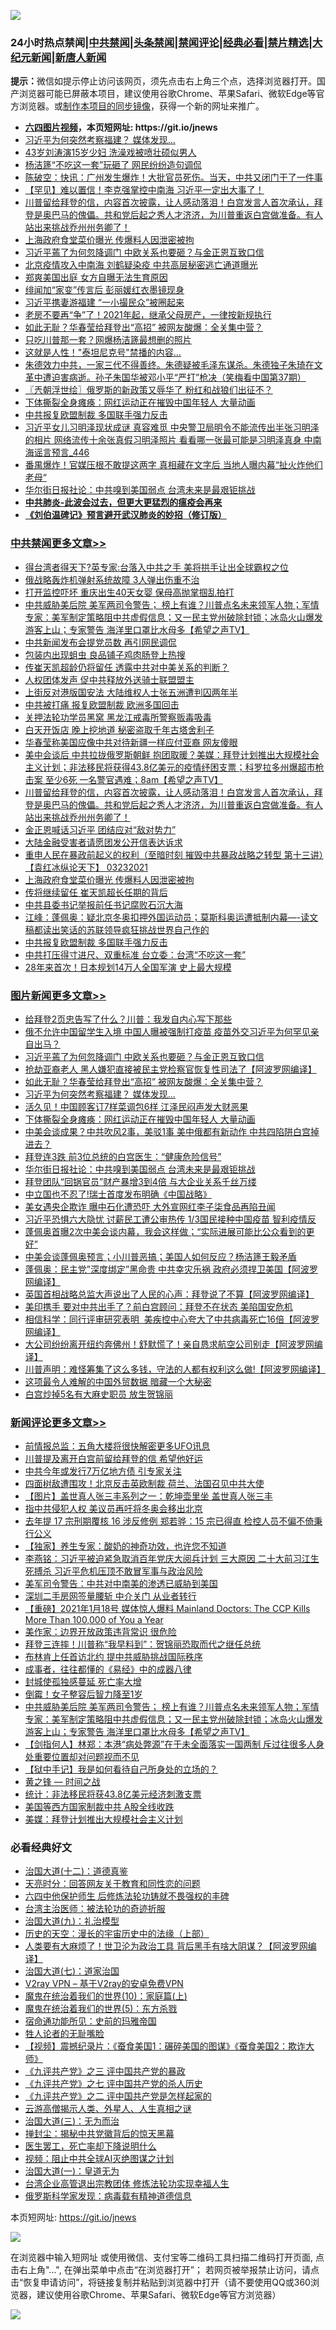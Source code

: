 ![](https://raw.githubusercontent.com/fqnews/bnews/master/64photo/fqnews-qr.jpg)

<div id="tt">
<h3>24小时热点禁闻|<a href="#%E4%B8%AD%E5%85%B1%E7%A6%81%E9%97%BB%E6%9B%B4%E5%A4%9A%E6%96%87%E7%AB%A0">中共禁闻</a>|<a href="#%E5%9B%BE%E7%89%87%E6%96%B0%E9%97%BB%E6%9B%B4%E5%A4%9A%E6%96%87%E7%AB%A0">头条禁闻</a>|<a href="#%E6%96%B0%E9%97%BB%E8%AF%84%E8%AE%BA%E6%9B%B4%E5%A4%9A%E6%96%87%E7%AB%A0">禁闻评论|<a href="#%E5%BF%85%E7%9C%8B%E7%BB%8F%E5%85%B8%E5%A5%BD%E6%96%87">经典必看|<a href="/video.md#%E7%A6%81%E7%89%87%E7%B2%BE%E9%80%89">禁片精选</a>|<a href="https://github.com/fqnews/djy/blob/master/gb/nf1351518.md#1">大纪元新闻</a>|<a href="https://github.com/fqnews/ntdtv/blob/master/gb/prog204.md#1">新唐人新闻</a></h3>
<div><b>提示：</b>微信如提示停止访问该网页，须先点击右上角三个点，选择浏览器打开。国产浏览器可能已屏蔽本项目，建议使用谷歌Chrome、苹果Safari、微软Edge等官方浏览器。或<a href="https://github.com/fqnews/bnews/blob/master/%E5%88%B6%E4%BD%9Cgit%E7%A6%81%E9%97%BB%E9%95%9C%E5%83%8F.md">制作本项目的同步镜像</a>，获得一个新的网址来推广。</div>
<ul>
<li><b><a href="http://d1.bdrive.tk/64.mp4" target="_blank">六四图片视频</a>，本页短网址: https://git.io/jnews</b></li>
<li><a href="/topimagenews/20210323/1510762.md">习近平为何突然考察福建？ 媒体发现…</a></li>
<li><a href="/yule/20210323/1510567.md">43岁刘涛演15岁少妇 洗澡戏被喷壮硕似男人</a></li>
<li><a href="/cbnews/20210323/1510573.md">杨洁篪“不吃这一套”玩砸了 网民纷纷造句调侃</a></li>
<li><a href="/bannedvideo/20210323/1510627.md">陈破空：快讯：广州发生爆炸！大批官员死伤。当天，中共又闭门干了一件事</a></li>
<li><a href="/comments/20210323/1510827.md">【罕见】难以置信！李克强掌控中南海  习近平一定出大事了！</a></li>
<li><a href="/comments/20210323/1511054.md">川普留给拜登的信，内容首次披露，让人感动落泪！白宫发言人首次承认，拜登是奥巴马的傀儡。共和党后起之秀人才济济，为川普重返白宫做准备。有人站出来挑战乔州州务卿了！</a></li>
<li><a href="/cbnews/20210323/1510959.md">上海政府食堂菜价曝光 传爆料人因泄密被拘</a></li>
<li><a href="/topimagenews/20210323/1511077.md">习近平蔫了为何忽降调门 中欧关系也要砸？与金正恩互致口信</a></li>
<li><a href="/comments/20210323/1510887.md">北京疫情攻入中南海  刘鹤疑染疫  中共高层秘密逃亡通道曝光</a></li>
<li><a href="/yule/20210323/1510568.md">郑爽美国出庭 女方自曝无法生育原因</a></li>
<li><a href="/comments/20210323/1510852.md">绯闻加“家变”传言后 彭丽媛红衣墨镜现身</a></li>
<li><a href="/cnnews/20210323/1511053.md">习近平携妻游福建 “一小撮民众”被圈起来</a></li>
<li><a href="/lifebaike/20210323/1510769.md">老房不要再“争”了！2021年起，继承父母房产，一律按新规执行</a></li>
<li><a href="/topimagenews/20210323/1510854.md">如此无耻？华春莹给拜登出“高招” 被网友酸爆：全关集中营？</a></li>
<li><a href="/cbnews/20210323/1510780.md">只吃川普那一套？网爆杨洁篪最想删的照片</a></li>
<li><a href="/yule/20210323/1510773.md">这就是人性！"泰坦尼克号"禁播的内容…</a></li>
<li><a href="/bannedvideo/20210323/1510971.md">朱德效力中共，一家三代不得善终。朱德疑被毛泽东谋杀。朱德独子朱琦在文革中遭迫害病逝。孙子朱国华被邓小平“严打”枪决（笑梅看中国第37期）</a></li>
<li><a href="/ssgc/20210323/1510543.md">〖兲朝浮世绘〗俄罗斯的新政策又辱华了 粉红和战狼们出征不？</a></li>
<li><a href="/topimagenews/20210323/1510748.md">下体撕裂全身瘫痪：网红运动正在摧毁中国年轻人 大量动画</a></li>
<li><a href="/cbnews/20210323/1510840.md">中共报复欧盟制裁 多国联手强力反击</a></li>
<li><a href="/comments/20210323/1510850.md">习近平女儿习明泽现状成谜 真容难觅 中央警卫局明令不能流传出半张习明泽的相片 网络流传十余张真假习明泽照片 看看哪一张最可能是习明泽真身 中南海谣言预言_446</a></li>
<li><a href="/comments/20210323/1510695.md">番禺爆炸！官媒压根不敢提这两字 真相藏在文字后 当地人曝内幕“扯火炸他们老母“</a></li>
<li><a href="/topimagenews/20210323/1510600.md">华尔街日报社论：中共嗅到美国弱点 台湾未来是最艰钜挑战</a></li>
<li><b><a href="/comments/20200211/1275071.md" target="_blank">中共肺炎-此波会过去，但更大更猛烈的瘟疫会再来</a></b></li>
<li><b><a href="/comments/20200207/1272816.md" target="_blank">《刘伯温碑记》预言避开武汉肺炎的妙招（修订版）</a></b></li>
</ul>
</div>

<div class="catlist">
<h3><a href="/cbnews/" target="_blank">中共禁闻</a><span><a href="/cbnews/" target="_blank" rel="nofollow">更多文章>></a></span></h3>
<ul>
<li><a href="/cbnews/20210324/1511281.md" target="_blank">得台湾者得天下?英专家:台落入中共之手 美将拱手让出全球霸权之位</a></li>
<li><a href="/cbnews/20210324/1511252.md" target="_blank">俄战略轰炸机弹射系统故障 3人弹出伤重不治</a></li>
<li><a href="/cbnews/20210324/1511251.md" target="_blank">打开监控吓坏 重庆出生40天女婴 保母高抛掌掴乱拍打</a></li>
<li><a href="/comments/20210324/1511233.md" target="_blank">中共威胁美后院 美军两司令警告； 榜上有谁？川普点名未来领军人物；军情专家：美军制定策略阻中共虚假信息；又一民主党州破除封锁；冰岛火山爆发  游客上山；专家警告 海洋里口罩比水母多【希望之声TV】</a></li>
<li><a href="/cbnews/20210323/1511206.md" target="_blank">中共新闻发布会提党员数 再引网民调侃</a></li>
<li><a href="/cbnews/20210323/1511205.md" target="_blank">包装内出现蛆虫 良品铺子鸡肉肠登上热搜</a></li>
<li><a href="/cbnews/20210323/1511171.md" target="_blank">传崔天凯超龄仍将留任 透露中共对中美关系的判断？</a></li>
<li><a href="/cbnews/20210323/1511170.md" target="_blank">人权团体发声 促中共释放外送骑士联盟盟主</a></li>
<li><a href="/cbnews/20210323/1511169.md" target="_blank">上街反对港版国安法 大陆维权人士张五洲遭判囚两年半</a></li>
<li><a href="/cbnews/20210323/1511145.md" target="_blank">中共被打痛 报复欧盟制裁 欧洲多国回击</a></li>
<li><a href="/cbnews/20210323/1511130.md" target="_blank">关押法轮功学员黑窝 黑龙江戒毒所警察贩毒吸毒</a></li>
<li><a href="/cbnews/20210323/1511101.md" target="_blank">白天开饭店 晚上挖地道 秘密盗取千年古塔舍利子</a></li>
<li><a href="/cbnews/20210323/1511083.md" target="_blank">华春莹称美国应像中共对待新疆一样应付亚裔 网友傻眼</a></li>
<li><a href="/comments/20210323/1511081.md" target="_blank">美中会谈后 中共拉拢俄罗斯朝鲜 抱团取暖？美媒：拜登计划推出大规模社会主义计划；非法移民将获得43.8亿美元的疫情纾困支票；科罗拉多州爆超市枪击案 至少6死 一名警官遇难；8am【希望之声TV】</a></li>
<li><a href="/comments/20210323/1511054.md" target="_blank">川普留给拜登的信，内容首次披露，让人感动落泪！白宫发言人首次承认，拜登是奥巴马的傀儡。共和党后起之秀人才济济，为川普重返白宫做准备。有人站出来挑战乔州州务卿了！</a></li>
<li><a href="/cbnews/20210323/1511025.md" target="_blank">金正恩喊话习近平 团结应对“敌对势力”</a></li>
<li><a href="/cbnews/20210323/1511024.md" target="_blank">大陆金融受害者请愿团发公开信表达诉求</a></li>
<li><a href="/comments/20210323/1511011.md" target="_blank">重申人民在暴政前起义的权利（至暗时刻  摧毁中共暴政战略之转型  第十三讲）【袁红冰纵论天下】 03232021</a></li>
<li><a href="/cbnews/20210323/1510959.md" target="_blank">上海政府食堂菜价曝光 传爆料人因泄密被拘</a></li>
<li><a href="/cbnews/20210323/1510938.md" target="_blank">传将继续留任 崔天凯超长任期的背后</a></li>
<li><a href="/cbnews/20210323/1510846.md" target="_blank">中共县委书记举报前任书记腐败石沉大海</a></li>
<li><a href="/cbnews/20210323/1510845.md" target="_blank">江峰：蓬佩奥：疑北京冬奥扣押外国运动员；莫斯科奥运遭抵制内幕&#8212;-读文稿都读出笑话的苏联领导疯狂挑战世界自己作的</a></li>
<li><a href="/cbnews/20210323/1510840.md" target="_blank">中共报复欧盟制裁 多国联手强力反击</a></li>
<li><a href="/cbnews/20210323/1510832.md" target="_blank">中共打压得寸进尺、双重标准 台立委：台湾“不吃这一套”</a></li>
<li><a href="/cbnews/20210323/1510831.md" target="_blank">28年来首次！日本规划14万人全国军演 史上最大规模</a></li>

</ul>
</div>
<div class="catlist">
<h3><a href="/topimagenews/" target="_blank">图片新闻</a><span><a href="/topimagenews/" target="_blank" rel="nofollow">更多文章>></a></span></h3>
<ul>
<li><a href="/topimagenews/20210324/1511250.md" target="_blank">给拜登2页忠告写了什么？川普：我发自内心写下那些</a></li>
<li><a href="/topimagenews/20210323/1511203.md" target="_blank">俄不允许中国留学生入境 中国人曝被强制打疫苗 疫苗外交习近平为何罕见亲自出马？</a></li>
<li><a href="/topimagenews/20210323/1511077.md" target="_blank">习近平蔫了为何忽降调门 中欧关系也要砸？与金正恩互致口信</a></li>
<li><a href="/topimagenews/20210323/1511075.md" target="_blank">抢劫亚裔老人 黑人嫌犯直接被民主党检察官恢复性司法了【阿波罗网编译】</a></li>
<li><a href="/topimagenews/20210323/1510854.md" target="_blank">如此无耻？华春莹给拜登出“高招” 被网友酸爆：全关集中营？</a></li>
<li><a href="/topimagenews/20210323/1510762.md" target="_blank">习近平为何突然考察福建？ 媒体发现…</a></li>
<li><a href="/topimagenews/20210323/1510761.md" target="_blank">活久见！中国顾客订7样菜调包6样 江泽民闷声发大财恶果</a></li>
<li><a href="/topimagenews/20210323/1510748.md" target="_blank">下体撕裂全身瘫痪：网红运动正在摧毁中国年轻人 大量动画</a></li>
<li><a href="/topimagenews/20210323/1510687.md" target="_blank">中美会谈成果？中共吹风2事，美驳1事 美中俄都有新动作 中共四陷阱白宫掉进去？</a></li>
<li><a href="/topimagenews/20210323/1510664.md" target="_blank">拜登连3跌 前3位总统的白宫医生：“健康危险信号”</a></li>
<li><a href="/topimagenews/20210323/1510600.md" target="_blank">华尔街日报社论：中共嗅到美国弱点 台湾未来是最艰钜挑战</a></li>
<li><a href="/topimagenews/20210323/1510530.md" target="_blank">拜登团队“回锅官员”财产暴增3到4倍 与大企业关系千丝万缕</a></li>
<li><a href="/topimagenews/20210323/1510440.md" target="_blank">中立国也不忍了!瑞士首度发布明确《中国战略》</a></li>
<li><a href="/topimagenews/20210322/1510065.md" target="_blank">美女遇央企欺诈 曝中石化遭恐吓 大外宣网红李子柒食品再陷丑闻</a></li>
<li><a href="/topimagenews/20210322/1509879.md" target="_blank">习近平恐惧六大隐忧 讨薪民工遭公审热传 1/3国民接种中国疫苗 智利疫情反</a></li>
<li><a href="/topimagenews/20210322/1509861.md" target="_blank">蓬佩奥首曝2次中美会谈内幕，我会这样做；“实际进展可能比公众看到的更好”</a></li>
<li><a href="/topimagenews/20210322/1509782.md" target="_blank">中美会谈蓬佩奥预言；小川普恶搞；美国人如何反应？杨洁篪王毅矛盾</a></li>
<li><a href="/topimagenews/20210321/1509733.md" target="_blank">蓬佩奥：民主党&#8221;深度绑定&#8221;黑命贵 中共幸灾乐祸 政府必须捍卫美国【阿波罗网编译】</a></li>
<li><a href="/topimagenews/20210321/1509717.md" target="_blank">英国首相战略总监大声说出了人民的心声：拜登说了不算【阿波罗网编译】</a></li>
<li><a href="/topimagenews/20210321/1509675.md" target="_blank">美印携手 要对中共出手了？前白宫顾问：拜登不在状态 美陷国安危机</a></li>
<li><a href="/topimagenews/20210321/1509673.md" target="_blank">相信科学：同行评审研究表明  美疾控中心夸大了中共病毒死亡16倍【阿波罗网编译】</a></li>
<li><a href="/topimagenews/20210321/1509565.md" target="_blank">大公司纷纷离开纽约奔佛州！舒默慌了！亲自恳求航空公司别走【阿波罗网编译】</a></li>
<li><a href="/topimagenews/20210321/1509501.md" target="_blank">川普声明：难怪筹集了这么多钱，守法的人都有权利这么做!【阿波罗网编译】</a></li>
<li><a href="/topimagenews/20210321/1509389.md" target="_blank">这项最令人难解的中国外贸数据 暗藏一个大秘密</a></li>
<li><a href="/topimagenews/20210321/1509339.md" target="_blank">白宫炒掉5名有大麻史职员 放生贺锦丽</a></li>

</ul>
</div>
<div class="catlist">
<h3><a href="/comments/" target="_blank">新闻评论</a><span><a href="/comments/" target="_blank" rel="nofollow">更多文章>></a></span></h3>
<ul>
<li><a href="/comments/20210324/1511293.md" target="_blank">前情报总监：五角大楼将很快解密更多UFO讯息</a></li>
<li><a href="/comments/20210324/1511292.md" target="_blank">川普提及离开白宫前留给拜登的信 希望他好运</a></li>
<li><a href="/comments/20210324/1511291.md" target="_blank">中共今年或发行7万亿地方债 引专家关注</a></li>
<li><a href="/comments/20210324/1511289.md" target="_blank">四面树敌遭围攻！北京反击英欧制裁 荷兰、法国召见中共大使</a></li>
<li><a href="/comments/20210324/1511288.md" target="_blank">【图片】盖世真人张三丰系列之一：乾坤壶里坐 盖世真人张三丰</a></li>
<li><a href="/comments/20210324/1511280.md" target="_blank">指中共侵犯人权 美议员再吁将冬奥会移出北京</a></li>
<li><a href="/comments/20210324/1511273.md" target="_blank">去年提 17 宗刑期覆核 16 涉反修例 郑若骅：15 宗已得直 检控人员不偏不倚秉行公义</a></li>
<li><a href="/comments/20210324/1511272.md" target="_blank">【独家】养生专家：酸奶的神奇功效，也许您不知道</a></li>
<li><a href="/comments/20210324/1511268.md" target="_blank">李燕铭：习近平被迫紧急取消百年党庆大阅兵计划 三大原因 二十大前习江生死搏杀 习近平危机压顶不敢冒军事与政治风险</a></li>
<li><a href="/comments/20210324/1511267.md" target="_blank">美军司令警告：中共对中南美的渗透已威胁到美国</a></li>
<li><a href="/comments/20210324/1511266.md" target="_blank">深圳二手房网签量腰斩 中介关门 从业者转行</a></li>
<li><a href="/comments/20210324/1511257.md" target="_blank">【重磅】2021年1月18号 媒体惊人爆料 Mainland Doctors: The CCP Kills More Than 100,000 of You a Year</a></li>
<li><a href="/comments/20210324/1511255.md" target="_blank">美作家：边界开放政策违背常识 很危险</a></li>
<li><a href="/comments/20210324/1511248.md" target="_blank">拜登三连摔！川普称“我早料到”：贺锦丽恐取而代之继任总统</a></li>
<li><a href="/comments/20210324/1511247.md" target="_blank">布林肯上任首访北约 提中共威胁挑战国际秩序</a></li>
<li><a href="/comments/20210324/1511241.md" target="_blank">成事者，往往都懂的《易经》中的成器八律</a></li>
<li><a href="/comments/20210324/1511240.md" target="_blank">封城使孤独感蔓延 死亡率大增</a></li>
<li><a href="/comments/20210324/1511239.md" target="_blank">倒霉！女子整容后智力降至1岁</a></li>
<li><a href="/comments/20210324/1511233.md" target="_blank">中共威胁美后院 美军两司令警告； 榜上有谁？川普点名未来领军人物；军情专家：美军制定策略阻中共虚假信息；又一民主党州破除封锁；冰岛火山爆发  游客上山；专家警告 海洋里口罩比水母多【希望之声TV】</a></li>
<li><a href="/comments/20210324/1511223.md" target="_blank">【剑指何人】林郑：本港“病处弊源”在于未全面落实一国两制 斥过往很多人身处重要位置却对问题视而不见</a></li>
<li><a href="/comments/20210324/1511221.md" target="_blank">【狱中手记】我是如何看待自己所身处的立场的？</a></li>
<li><a href="/comments/20210324/1511220.md" target="_blank">黄之锋 — 时间之战</a></li>
<li><a href="/comments/20210323/1511214.md" target="_blank">统计：非法移民将获43.8亿美元经济刺激支票</a></li>
<li><a href="/comments/20210323/1511213.md" target="_blank">美国等西方国家制裁中共 A股全线收跌</a></li>
<li><a href="/comments/20210323/1511179.md" target="_blank">美媒：拜登计划推出大规模社会主义计划</a></li>

</ul>
</div>

<div class="catlist">
<h3>必看经典好文</h3>
<ul>
<li><a href="/cbnews/20180318/916241.md" target="_blank">治国大道(十二)：道德真鉴</a></li>
<li><a href="/cbnews/20200916/1397196.md" target="_blank">天亮时分：回答网友关于教育和同性恋的问题</a></li>
<li><a href="/comments/20200926/1403542.md" target="_blank">六四中他保护师生 后修炼法轮功铸就不畏强权的丰碑</a></li>
<li><a href="/comments/20200801/1373219.md" target="_blank">台湾主治医师：被法轮功的奇迹折服</a></li>
<li><a href="/cbnews/20180315/914943.md" target="_blank">治国大道(九)：礼治模型</a></li>
<li><a href="/tculture/20121025/73065.md" target="_blank">历史的天空：漫长的宇宙历史中的法缘（上部）</a></li>
<li><a href="/cnnews/20201226/1455352.md" target="_blank">人类要有大麻烦了！世卫沦为政治工具 背后黑手有啥大阴谋？【阿波罗网编译】</a></li>
<li><a href="/cbnews/20190424/913985.md" target="_blank">治国大道(七)：道家治国</a></li>
<li><a href="/comments/20200112/1257608.md" target="_blank">V2ray VPN &#8211; 基于V2ray的安卓免费VPN</a></li>
<li><a href="/topimagenews/20180529/950153.md" target="_blank">魔鬼在统治着我们的世界(10)：家庭篇(上)</a></li>
<li><a href="/topimagenews/20180524/946967.md" target="_blank">魔鬼在统治着我们的世界(5)：东方杀戮</a></li>
<li><a href="/cbnews/20180711/970353.md" target="_blank">宿命通功能所见：史前的玛雅帝国</a></li>
<li><a href="/comments/20200606/783250.md" target="_blank">牲人论者的无耻嘴脸</a></li>
<li><a href="/comments/20210123/1473011.md" target="_blank">【视频】震撼纪录片：《蚕食美国1：碾碎美国的图谋》《蚕食美国2：欺诈大师》</a></li>
<li><a href="/bookonline/20131116/201054.md" target="_blank">《九评共产党》之三 评中国共产党的暴政</a></li>
<li><a href="/bookonline/20131116/201048.md" target="_blank">《九评共产党》之七 评中国共产党的杀人历史</a></li>
<li><a href="/bookonline/20131116/201055.md" target="_blank">《九评共产党》之二 评中国共产党是怎样起家的</a></li>
<li><a href="/comments/20200919/82684.md" target="_blank">云游高僧揭示人类、外星人、人生真相之谜</a></li>
<li><a href="/cbnews/20180309/912114.md" target="_blank">治国大道(三)：无为而治</a></li>
<li><a href="/topimagenews/20170218/694213.md" target="_blank">掸封尘：揭秘中共党徽背后的惊天黑幕</a></li>
<li><a href="/sohnews/20150904/445868.md" target="_blank">医生罢工，死亡率却下降说明什么</a></li>
<li><a href="/comments/20201221/1451945.md" target="_blank">视频：阻止中共全球AI灭绝图谋之计划</a></li>
<li><a href="/cbnews/20180307/911097.md" target="_blank">治国大道(一)：皇道无为</a></li>
<li><a href="/comments/20200528/1335859.md" target="_blank">台湾企业高管退出宗教团体 修炼法轮功实现幸福人生</a></li>
<li><a href="/cbnews/20200823/1384378.md" target="_blank">俄罗斯科学家发现：病毒载有精神道德信息</a></li>

</ul>
</div>

本页短网址: https://git.io/jnews

![](https://raw.githubusercontent.com/fqnews/bnews/master/64photo/fqnews-qr.jpg)

在浏览器中输入短网址 或使用微信、支付宝等二维码工具扫描二维码打开页面, 点击右上角"...", 在弹出菜单中点击“在浏览器打开”； 若网页被举报禁止访问，请点击“恢复申请访问”，将链接复制并粘贴到浏览器中打开（请不要使用QQ或360浏览器，建议使用谷歌Chrome、苹果Safari、微软Edge等官方浏览器）

![](https://raw.githubusercontent.com/fqnews/bnews/master/64photo/wx.jpg)